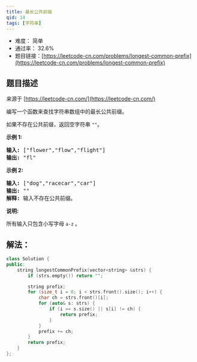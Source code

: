 ```yaml
---
title: 最长公共前缀
qid: 14
tags: [字符串]
---
```



- 难度： 简单
- 通过率： 32.6%
- 题目链接：[https://leetcode-cn.com/problems/longest-common-prefix](https://leetcode-cn.com/problems/longest-common-prefix)


## 题目描述

来源于 [https://leetcode-cn.com/](https://leetcode-cn.com/)

<p>编写一个函数来查找字符串数组中的最长公共前缀。</p>

<p>如果不存在公共前缀，返回空字符串&nbsp;<code>&quot;&quot;</code>。</p>

<p><strong>示例&nbsp;1:</strong></p>

<pre><strong>输入: </strong>[&quot;flower&quot;,&quot;flow&quot;,&quot;flight&quot;]
<strong>输出:</strong> &quot;fl&quot;
</pre>

<p><strong>示例&nbsp;2:</strong></p>

<pre><strong>输入: </strong>[&quot;dog&quot;,&quot;racecar&quot;,&quot;car&quot;]
<strong>输出:</strong> &quot;&quot;
<strong>解释:</strong> 输入不存在公共前缀。
</pre>

<p><strong>说明:</strong></p>

<p>所有输入只包含小写字母&nbsp;<code>a-z</code>&nbsp;。</p>


## 解法：

```c++
class Solution {
public:
    string longestCommonPrefix(vector<string> &strs) {
        if (strs.empty()) return "";

        string prefix;
        for (size_t i = 0; i < strs.front().size(); i++) {
            char ch = strs.front()[i];
            for (auto& s: strs) {
                if (i == s.size() || s[i] != ch) {
                    return prefix;
                }
            }
            prefix += ch;
        }
        return prefix;
    }
};
```